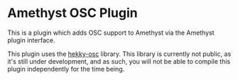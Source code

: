 # Amethyst OSC Plugin

This is a plugin which adds OSC support to Amethyst via the Amethyst plugin interface.

This plugin uses the [hekky-osc](https://github.com/hyblocker/hekky-osc) library. This library is currently not public, as it's still under development, and as such, you will not be able to compile this plugin independently for the time being.

